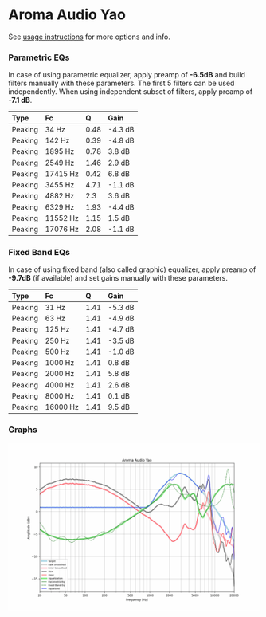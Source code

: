# Aroma Audio Yao
See [usage instructions](https://github.com/jaakkopasanen/AutoEq#usage) for more options and info.

### Parametric EQs
In case of using parametric equalizer, apply preamp of **-6.5dB** and build filters manually
with these parameters. The first 5 filters can be used independently.
When using independent subset of filters, apply preamp of **-7.1 dB**.

| Type    | Fc       |    Q | Gain    |
|:--------|:---------|:-----|:--------|
| Peaking | 34 Hz    | 0.48 | -4.3 dB |
| Peaking | 142 Hz   | 0.39 | -4.8 dB |
| Peaking | 1895 Hz  | 0.78 | 3.8 dB  |
| Peaking | 2549 Hz  | 1.46 | 2.9 dB  |
| Peaking | 17415 Hz | 0.42 | 6.8 dB  |
| Peaking | 3455 Hz  | 4.71 | -1.1 dB |
| Peaking | 4882 Hz  | 2.3  | 3.6 dB  |
| Peaking | 6329 Hz  | 1.93 | -4.4 dB |
| Peaking | 11552 Hz | 1.15 | 1.5 dB  |
| Peaking | 17076 Hz | 2.08 | -1.1 dB |

### Fixed Band EQs
In case of using fixed band (also called graphic) equalizer, apply preamp of **-9.7dB**
(if available) and set gains manually with these parameters.

| Type    | Fc       |    Q | Gain    |
|:--------|:---------|:-----|:--------|
| Peaking | 31 Hz    | 1.41 | -5.3 dB |
| Peaking | 63 Hz    | 1.41 | -4.9 dB |
| Peaking | 125 Hz   | 1.41 | -4.7 dB |
| Peaking | 250 Hz   | 1.41 | -3.5 dB |
| Peaking | 500 Hz   | 1.41 | -1.0 dB |
| Peaking | 1000 Hz  | 1.41 | 0.8 dB  |
| Peaking | 2000 Hz  | 1.41 | 5.8 dB  |
| Peaking | 4000 Hz  | 1.41 | 2.6 dB  |
| Peaking | 8000 Hz  | 1.41 | 0.1 dB  |
| Peaking | 16000 Hz | 1.41 | 9.5 dB  |

### Graphs
![](./Aroma%20Audio%20Yao.png)
